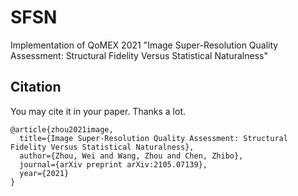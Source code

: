 # SFSN
 Implementation of QoMEX 2021 "Image Super-Resolution Quality Assessment: Structural Fidelity Versus Statistical Naturalness"

## Citation
You may cite it in your paper. Thanks a lot.

```
@article{zhou2021image,
  title={Image Super-Resolution Quality Assessment: Structural Fidelity Versus Statistical Naturalness},
  author={Zhou, Wei and Wang, Zhou and Chen, Zhibo},
  journal={arXiv preprint arXiv:2105.07139},
  year={2021}
}
```
